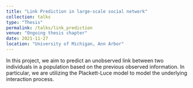 ```yaml
---
title: "Link Prediction in large-scale social network"
collection: talks
type: "Thesis"
permalink: /talks/link_prediction
venue: "Ongoing thesis chapter"
date: 2021-11-27
location: "University of Michigan, Ann Arbor"
---
```

In this project, we aim to predict an unobserved link between two individuals in a population based on the previous observed information. In particular, we are utilizing the Plackett-Luce model to model the underlying interaction process.

